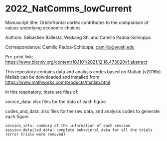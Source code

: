 # 2022_NatComms_lowCurrent
Manuscript title: Orbitofrontal cortex contributes to the comparison of values underlying economic choices

Authors: Sébastien Ballesta, Weikang Shi and Camillo Padoa-Schioppa

Correspondence: Camillo Padoa-Schioppa, camillo@wustl.edu 

Pre-print link: https://www.biorxiv.org/content/10.1101/2021.12.16.473020v1.abstract

This repository contains data and analysis codes based on Matlab (v2016b). Matlab can be downloaded and installed from https://www.mathworks.com/products/matlab.html. 

    
	
In this respiratory, there are files of:

source_data: xlsx files for the data of each figure 

codes_and_data: xlsx files for the raw data, and analysis codes to generate each figure
  
    session_info: summary of the information of each session
    session_detailed_data: complete behavioral data for all the trials (error trials were removed)
  
  
  
